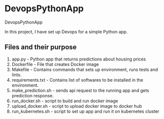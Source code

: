 # DevopsPythonApp
DevopsPythonApp

In this project, I have set up Devops for a simple Python app.





## Files and their purpose

1. app.py - Python app that returns predictions about housing prices
2. Dockerfile - File that creates Docker image
3. Makefile - Contains commands that sets up environment, runs tests and lints.
4. requirements.txt - Contains list of softwares to be installed in the environment.
5. make_prediction.sh - sends api request to the running app and gets prediction response.
6. run_docker.sh - script to build and run docker image
7. upload_docker.sh - script to upload docker image to docker hub
8. run_kubernetes.sh - script to set up app and run it on kubernetes cluster